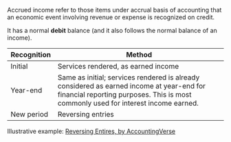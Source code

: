 
Accrued income refer to those items under accrual basis of accounting that an economic event involving revenue or expense is recognized on credit.

It has a normal **debit** balance (and it also follows the normal balance of an income).

| Recognition | Method                                                                                                                                                                         |
| ----------- | ------------------------------------------------------------------------------------------------------------------------------------------------------------------------------ |
| Initial     | Services rendered, as earned income                                                                                                                                            |
| Year-end    | Same as initial; services rendered is already considered as earned income at year-end for financial reporting purposes. This is most commonly used for interest income earned. |
| New period  | Reversing entries                                                                                                                                                              |  

Illustrative example: [Reversing Entires, by AccountingVerse](https://accountingverse.com/accounting-basics/reversing-entries.html)
